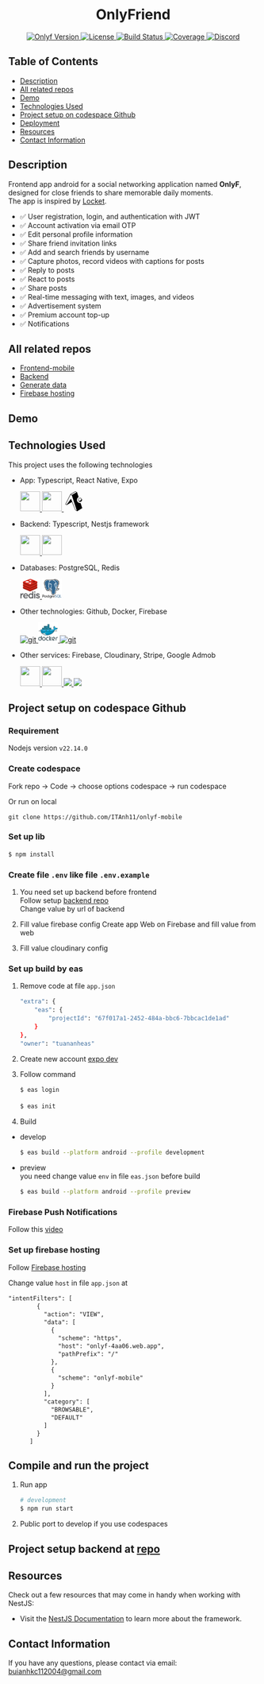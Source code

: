 <!-- <p align="center">
  <a href="http://nestjs.com/" target="blank"><img src="https://nestjs.com/img/logo-small.svg" width="120" alt="Nest Logo" /></a>
</p> -->

<h1 align="center" >
  OnlyFriend
</h1>

[circleci-image]: https://img.shields.io/circleci/build/github/nestjs/nest/master?token=abc123def456
[circleci-url]: https://circleci.com/gh/nestjs/nest

<p align="center">
  <a href="#" target="_blank">
    <img src="https://img.shields.io/badge/Onlyf-v1.0.0-ff69b4" alt="Onlyf Version" />
  </a>
  <a href="#" target="_blank">
    <img src="https://img.shields.io/badge/license-MIT-green" alt="License" />
  </a>
  <a href="#" target="_blank">
    <img src="https://img.shields.io/badge/build-passing-brightgreen" alt="Build Status" />
  </a>
  <a href="#" target="_blank">
    <img src="https://img.shields.io/badge/coverage-90%25-yellowgreen" alt="Coverage" />
  </a>
  <a href="https://discord.gg/gCV5HQAv" target="_blank">
    <img src="https://img.shields.io/badge/chat-on%20discord-7289da" alt="Discord" />
  </a>
</p>
  <!--[![Backers on Open Collective](https://opencollective.com/nest/backers/badge.svg)](https://opencollective.com/nest#backer)
  [![Sponsors on Open Collective](https://opencollective.com/nest/sponsors/badge.svg)](https://opencollective.com/nest#sponsor)-->

## Table of Contents

- [Description](#introduction)
- [All related repos](#all-related-repos)
- [Demo](#demo)
- [Technologies Used](#technologies-used)
- [Project setup on codespace Github](#project-setup-on-codespace-github)
- [Deployment](#deployment)
- [Resources](#resources)
- [Contact Information](#contact-information)

## Description

Frontend app android for a social networking application named **OnlyF**, designed for close friends to share memorable daily moments.  
The app is inspired by [Locket](https://www.locket.vn/).

- ✅ User registration, login, and authentication with JWT
- ✅ Account activation via email OTP
- ✅ Edit personal profile information
- ✅ Share friend invitation links
- ✅ Add and search friends by username
- ✅ Capture photos, record videos with captions for posts
- ✅ Reply to posts
- ✅ React to posts
- ✅ Share posts
- ✅ Real-time messaging with text, images, and videos
- ✅ Advertisement system
- ✅ Premium account top-up
- ✅ Notifications

## All related repos

- [Frontend-mobile](https://github.com/ITAnh11/onlyf-mobile)
- [Backend](https://github.com/ITAnh11/onlyf-backend)
- [Generate data](https://github.com/ITAnh11/generate_data_onlyf)
- [Firebase hosting](https://github.com/ITAnh11/onlyf-mobile-hosting-firebase)

## Demo

## Technologies Used

This project uses the following technologies

- App: Typescript, React Native, Expo
  <p align="left"> 
    <a href="https://www.typescriptlang.org/" target="_blank" rel="noreferrer"> 
            <img src="https://cdn.jsdelivr.net/gh/devicons/devicon@latest/icons/typescript/typescript-original.svg" width="40" height="40"/>
    </a> 
     <a href="http://nestjs.com/" target="_blank" rel="noreferrer"> 
            <img src="https://cdn.jsdelivr.net/gh/devicons/devicon@latest/icons/react/react-original.svg" width="40" height="40" />
    </a> 
    <a href="http://nestjs.com/" target="_blank" rel="noreferrer" > 
            <svg height=40 fill="#000000" viewBox="0 0 32 32" xmlns="http://www.w3.org/2000/svg"><g id="SVGRepo_bgCarrier" stroke-width="0"></g><g id="SVGRepo_tracerCarrier" stroke-linecap="round" stroke-linejoin="round"></g><g id="SVGRepo_iconCarrier"> <path d="M24.292 15.547c1.968 0.131 3.729-1.213 4.115-3.145-0.475-0.735-1.287-1.177-2.161-1.177-2.272-0.052-3.491 2.651-1.953 4.323zM15.115 4.697l5.359-3.104-1.708-0.963-7.391 4.281 0.589 0.328 1.119 0.629 2.032-1.176zM21.161 1.307c0.089 0.027 0.161 0.1 0.188 0.188l2.484 7.593c0.047 0.131-0.005 0.272-0.125 0.344-1.968 1.156-2.916 3.489-2.317 5.693 0.656 2.391 2.937 3.953 5.401 3.703 0.135-0.011 0.265 0.073 0.307 0.203l2.563 7.803c0.041 0.131-0.011 0.271-0.125 0.344l-7.859 4.771c-0.037 0.021-0.084 0.036-0.131 0.036-0.068 0.016-0.14 0-0.203-0.041l-2.765-1.797c-0.048-0.031-0.084-0.077-0.109-0.129l-5.396-12.896-8.219 4.875c-0.016 0.011-0.037 0.021-0.052 0.032-0.084 0.036-0.183 0.025-0.261-0.021l-1.859-1.093c-0.136-0.073-0.188-0.245-0.115-0.381l7.953-15.749c0.025-0.057 0.077-0.104 0.135-0.131l7.959-4.609c0.088-0.052 0.197-0.057 0.292-0.005zM12.839 6.407l-1.932-1.089-7.693 15.229 1.396 0.823 6.631-9.015c0.063-0.089 0.167-0.136 0.271-0.12 0.104 0.011 0.192 0.077 0.235 0.177l7.228 17.296 1.933 1.251-8.063-24.552zM26.245 16.964c-2.256 0-3.787-2.292-2.923-4.376 0.86-2.083 3.563-2.619 5.156-1.025 0.595 0.593 0.928 1.396 0.928 2.235 0.005 1.749-1.412 3.167-3.161 3.167z"></path> </g></svg>
    </a> 
  </p>

- Backend: Typescript, Nestjs framework
  <p align="left"> 
    <a href="https://www.typescriptlang.org/" target="_blank" rel="noreferrer"> 
            <img src="https://cdn.jsdelivr.net/gh/devicons/devicon@latest/icons/typescript/typescript-original.svg" width="40" height="40"/>
    </a> 
  <a href="http://nestjs.com/" target="_blank" rel="noreferrer"> 
            <img src="https://cdn.jsdelivr.net/gh/devicons/devicon@latest/icons/nestjs/nestjs-original.svg" width="40" height="40" />
    </a> 
  </p>
- Databases: PostgreSQL, Redis
  <p align="left"> 
  <a href="https://redis.io" target="_blank" rel="noreferrer"> <img src="https://raw.githubusercontent.com/devicons/devicon/master/icons/redis/redis-original-wordmark.svg" alt="redis" width="40" height="40"/> </a> 
  <a href="https://www.postgresql.org" target="_blank" rel="noreferrer"> <img src="https://raw.githubusercontent.com/devicons/devicon/master/icons/postgresql/postgresql-original-wordmark.svg" alt="postgresql" width="40" height="40"/> 
  </a>
  </p>

- Other technologies: Github, Docker, Firebase
  <p align="left"> 
    <a href="https://git-scm.com/" target="_blank" rel="noreferrer"> <img src="https://www.vectorlogo.zone/logos/git-scm/git-scm-icon.svg" alt="git" width="40" height="40"/> </a> 
    <a href="https://www.docker.com/" target="_blank" rel="noreferrer"> <img src="https://raw.githubusercontent.com/devicons/devicon/master/icons/docker/docker-original-wordmark.svg" alt="docker" width="40" height="40"/> </a> 
    <a href="https://firebase.google.com/" target="_blank" rel="noreferrer"> <img src="https://cdn.jsdelivr.net/gh/devicons/devicon@latest/icons/firebase/firebase-original.svg" alt="git" width="40" height="40"/> </a>   
  </a>
- Other services: Firebase, Cloudinary, Stripe, Google Admob
  <p align="left"> 
    <a href="https://firebase.google.com/" target="_blank" rel="noreferrer"> <img src="https://cdn.jsdelivr.net/gh/devicons/devicon@latest/icons/firebase/firebase-original.svg" width="40" height="40"/> </a> 
    <a href="https://cloudinary.com/" target="_blank" rel="noreferrer"> <img src="https://cdn.brandfetch.io/idX0l-p4Rn/w/400/h/400/theme/dark/icon.jpeg?c=1dxbfHSJFAPEGdCLU4o5B" width="40" height="40"/> </a> 
    <a href="https://stripe.com/" target="_blank" rel="noreferrer"> <img src="https://cdn.brandfetch.io/idxAg10C0L/w/800/h/380/theme/dark/logo.png?c=1dxbfHSJFAPEGdCLU4o5B" height="40"/> </a> 
    <a href="https://admob.google.com/intl/vi/home/" target="_blank" rel="noreferrer"> <img src="https://img.icons8.com/?size=100&id=J3caGozFXTk1&format=png&color=000000" height="40"/> </a> 
  </a>
</p>

## Project setup on codespace Github

### Requirement

Nodejs version `v22.14.0`

### Create codespace

Fork repo -> Code -> choose options codespace -> run codespace

Or run on local

```
git clone https://github.com/ITAnh11/onlyf-mobile
```

### Set up lib

```bash
$ npm install
```

### Create file `.env` like file `.env.example`

1. You need set up backend before frontend  
   Follow setup [backend repo](https://github.com/ITAnh11/onlyf-backend)  
   Change value by url of backend

2. Fill value firebase config
   Create app Web on Firebase and fill value from web

3. Fill value cloudinary config

### Set up build by eas

1. Remove code at file `app.json`

   ```bash
   "extra": {
       "eas": {
           "projectId": "67f017a1-2452-484a-bbc6-7bbcac1de1ad"
       }
   },
   "owner": "tuananheas"

   ```

2. Create new account [expo dev](https://expo.dev/)

3. Follow command

   ```bash
   $ eas login

   $ eas init
   ```

4. Build

- develop

  ```bash
  $ eas build --platform android --profile development
  ```

- preview  
  you need change value `env` in file `eas.json` before build
  ```bash
  $ eas build --platform android --profile preview
  ```

### Firebase Push Notifications

Follow this [video](https://youtu.be/yCBecuxzUuU?si=orCTkZRY7mivNGNg)

### Set up firebase hosting

Follow [Firebase hosting](https://github.com/ITAnh11/onlyf-mobile-hosting-firebase)

Change value `host` in file `app.json` at

```
"intentFilters": [
        {
          "action": "VIEW",
          "data": [
            {
              "scheme": "https",
              "host": "onlyf-4aa06.web.app",
              "pathPrefix": "/"
            },
            {
              "scheme": "onlyf-mobile"
            }
          ],
          "category": [
            "BROWSABLE",
            "DEFAULT"
          ]
        }
      ]
```

## Compile and run the project

1. Run app

   ```bash
   # development
   $ npm run start
   ```

2. Public port to develop if you use codespaces

## Project setup backend at [repo](https://github.com/ITAnh11/onlyf-backend)

## Resources

Check out a few resources that may come in handy when working with NestJS:

- Visit the [NestJS Documentation](https://docs.nestjs.com) to learn more about the framework.

## Contact Information

If you have any questions, please contact via email: [buianhkc112004@gmail.com](mailto:buianhkc112004@gmail.com)
